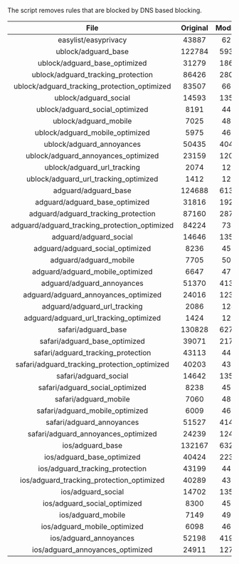 The script removes rules that are blocked by DNS based blocking.


| File | Original | Modified |
|:----:|:-----:|:-----:|
| easylist/easyprivacy | 43887 | 6219 |
| ublock/adguard_base | 122784 | 59336 |
| ublock/adguard_base_optimized | 31279 | 18685 |
| ublock/adguard_tracking_protection | 86426 | 28028 |
| ublock/adguard_tracking_protection_optimized | 83507 | 6680 |
| ublock/adguard_social | 14593 | 13516 |
| ublock/adguard_social_optimized | 8191 | 4489 |
| ublock/adguard_mobile | 7025 | 4856 |
| ublock/adguard_mobile_optimized | 5975 | 4629 |
| ublock/adguard_annoyances | 50435 | 40476 |
| ublock/adguard_annoyances_optimized | 23159 | 12016 |
| ublock/adguard_url_tracking | 2074 | 1232 |
| ublock/adguard_url_tracking_optimized | 1412 | 1227 |
| adguard/adguard_base | 124688 | 61341 |
| adguard/adguard_base_optimized | 31816 | 19261 |
| adguard/adguard_tracking_protection | 87160 | 28711 |
| adguard/adguard_tracking_protection_optimized | 84224 | 7321 |
| adguard/adguard_social | 14646 | 13577 |
| adguard/adguard_social_optimized | 8236 | 4533 |
| adguard/adguard_mobile | 7705 | 5036 |
| adguard/adguard_mobile_optimized | 6647 | 4798 |
| adguard/adguard_annoyances | 51370 | 41334 |
| adguard/adguard_annoyances_optimized | 24016 | 12399 |
| adguard/adguard_url_tracking | 2086 | 1242 |
| adguard/adguard_url_tracking_optimized | 1424 | 1237 |
| safari/adguard_base | 130828 | 62777 |
| safari/adguard_base_optimized | 39071 | 21798 |
| safari/adguard_tracking_protection | 43113 | 4474 |
| safari/adguard_tracking_protection_optimized | 40203 | 4381 |
| safari/adguard_social | 14642 | 13567 |
| safari/adguard_social_optimized | 8238 | 4523 |
| safari/adguard_mobile | 7060 | 4898 |
| safari/adguard_mobile_optimized | 6009 | 4661 |
| safari/adguard_annoyances | 51527 | 41423 |
| safari/adguard_annoyances_optimized | 24239 | 12466 |
| ios/adguard_base | 132167 | 63294 |
| ios/adguard_base_optimized | 40424 | 22315 |
| ios/adguard_tracking_protection | 43199 | 4482 |
| ios/adguard_tracking_protection_optimized | 40289 | 4389 |
| ios/adguard_social | 14702 | 13599 |
| ios/adguard_social_optimized | 8300 | 4537 |
| ios/adguard_mobile | 7149 | 4937 |
| ios/adguard_mobile_optimized | 6098 | 4697 |
| ios/adguard_annoyances | 52198 | 41990 |
| ios/adguard_annoyances_optimized | 24911 | 12748 |